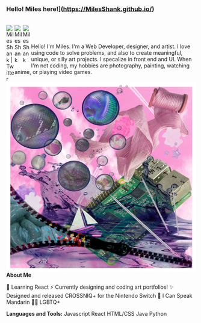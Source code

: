 
### Hello! Miles here!](https://MilesShank.github.io/)

<br/>


<a href="https://twitter.com/MilesInSpace">
<img align="left" alt="Miles Shank | Twitter" width="22px" src="https://cdn.jsdelivr.net/npm/simple-icons@v3/icons/twitter.svg" />
</a>
<a href="https://www.linkedin.com/in/miles-shank/">
<img align="left" alt="Miles Shank" width="22px" src="https://cdn.jsdelivr.net/npm/simple-icons@v3/icons/linkedin.svg" />
</a>
<a href="https://www.instagram.com/doubleclickprince/">
<img align="left" alt="Miles Shank" width="22px" src="https://cdn.jsdelivr.net/npm/simple-icons@v3/icons/instagram.svg" />
</a>
<br />

<br />

Hello! I'm Miles. I'm a Web Developer, designer, and artist. I love using code to solve problems, and also to create meaningful, unique, or silly art projects. I specalize in front end and UI.
When I'm not coding, my hobbies are photography, painting, watching anime, or playing video games.


<img align="right" alt="digital collage designed by Miles Shank" src="Exercise5_MilesShank.jpg" />


**About Me**

🌱 Learning React
⚡ Currently designing and coding art portfolios!
✨ Designed and released CROSSNIQ+ for the Nintendo Switch
💬 I Can Speak Mandarin
🏳️‍🌈 LGBTQ+



**Languages and Tools:**
Javascript
React
HTML/CSS
Java
Python